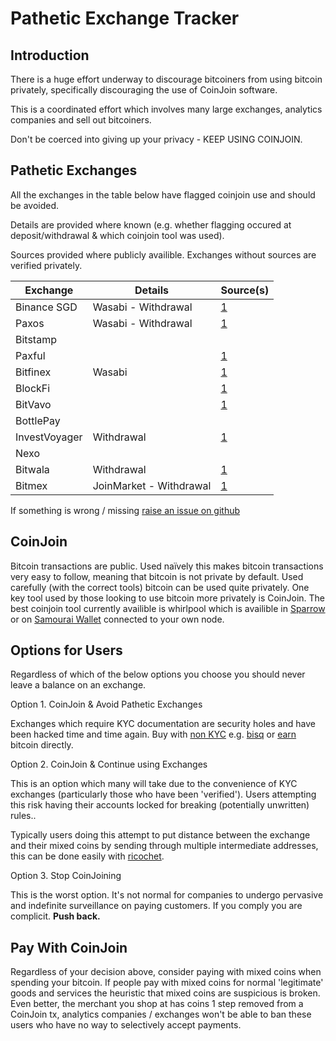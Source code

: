 # Pathetic Exchange Tracker

## Introduction

There is a huge effort underway to discourage bitcoiners from using bitcoin privately, specifically discouraging the use of CoinJoin software. 

This is a coordinated effort which involves many large exchanges, analytics companies and sell out bitcoiners.

Don't be coerced into giving up your privacy - KEEP USING COINJOIN.

## Pathetic Exchanges

All the exchanges in the table below have flagged coinjoin use and should be avoided. 

Details are provided where known (e.g. whether flagging occured at deposit/withdrawal & which coinjoin tool was used).

Sources provided where publicly availible. Exchanges without sources are verified privately.  

| Exchange      | Details | Source(s) |
| --------      | ------- | --------- |
| Binance SGD   | Wasabi - Withdrawal | [1](https://twitter.com/bittlecat/status/1207621591820951552) |
| Paxos         | Wasabi - Withdrawal | [1](https://twitter.com/McHodled/status/1222195787112673281) |
| Bitstamp      | | |
| Paxful        | | [1](https://web.archive.org/web/20200128234015/https://old.reddit.com/r/WasabiWallet/comments/czext2/paxful_account_was_frozen_due_to_coinjoin/) |
| Bitfinex      | Wasabi | [1](https://web.archive.org/web/20200128233910/https://old.reddit.com/r/WasabiWallet/comments/beqj8r/bitfinex_lock_account/) |
| BlockFi       | | [1](https://twitter.com/BlockFiZac/status/1234531935038341120)|
| BitVavo       | | [1](https://web.archive.org/web/20200907203529if_/https://www.reddit.com/r/Bitcoin/comments/i8ye6x/exchange_account_closed_because_of_risk_profile/)|
| BottlePay     | | |
| InvestVoyager | Withdrawal | [1](https://twitter.com/sundaywar/status/1366854774864322560) |
| Nexo          | | |
| Bitwala       | Withdrawal | [1](https://twitter.com/RiccardoMasutti/status/1375507165151076353) |
| Bitmex        | JoinMarket - Withdrawal | [1](https://twitter.com/kristapsk/status/1374336620158140419)|

If something is wrong / missing [raise an issue on github](https://github.com/PatheticExchange/PatheticExchange/issues/new)

## CoinJoin

Bitcoin transactions are public.
Used naïvely this makes bitcoin transactions very easy to follow, meaning that bitcoin is not private by default.
Used carefully (with the correct tools) bitcoin can be used quite privately.
One key tool used by those looking to use bitcoin more privately is CoinJoin.
The best coinjoin tool currently availible is whirlpool which is availible in [Sparrow](https://www.sparrowwallet.com/) or on [Samourai Wallet](https://samouraiwallet.com/) connected to your own node.

## Options for Users

Regardless of which of the below options you choose you should never leave a balance on an exchange.

Option 1. CoinJoin & Avoid Pathetic Exchanges

Exchanges which require KYC documentation are security holes and have been hacked time and time again.
Buy with [non KYC](https://bitcoiner.guide/nokyconly/) e.g. [bisq](https://bisq.network/) or [earn](https://bitcoinerjobs.co/) bitcoin directly. 

Option 2. CoinJoin & Continue using Exchanges

This is an option which many will take due to the convenience of KYC exchanges (particularly those who have been 'verified').
Users attempting this risk having their accounts locked for breaking (potentially unwritten) rules..

Typically users doing this attempt to put distance between the exchange and their mixed coins by sending through multiple intermediate addresses, this can be done easily with [ricochet](https://www.samouraiwallet.com/ricochet).

Option 3. Stop CoinJoining

This is the worst option.
It's not normal for companies to undergo pervasive and indefinite surveillance on paying customers. 
If you comply you are complicit. **Push back.**

## Pay With CoinJoin

Regardless of your decision above, consider paying with mixed coins when spending your bitcoin.
If people pay with mixed coins for normal 'legitimate' goods and services the heuristic that mixed coins are suspicious is broken.
Even better, the merchant you shop at has coins 1 step removed from a CoinJoin tx, analytics companies / exchanges won't be able to ban these users who have no way to selectively accept payments.
